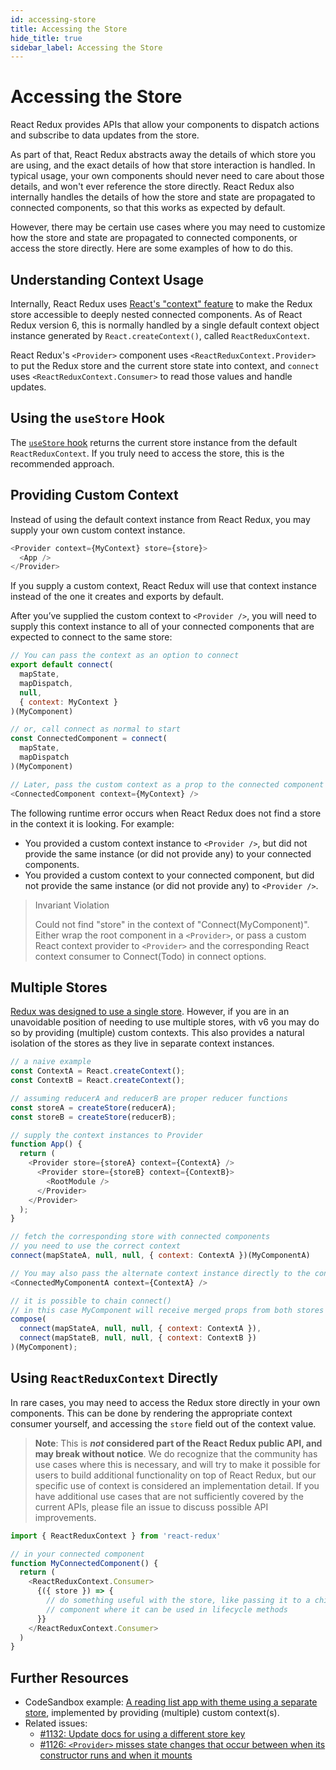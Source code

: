 ```yaml
---
id: accessing-store
title: Accessing the Store
hide_title: true
sidebar_label: Accessing the Store
---
```


# Accessing the Store

React Redux provides APIs that allow your components to dispatch actions and subscribe to data updates from the store.

As part of that, React Redux abstracts away the details of which store you are using, and the exact details of how that
store interaction is handled. In typical usage, your own components should never need to care about those details, and
won't ever reference the store directly. React Redux also internally handles the details of how the store and state are
propagated to connected components, so that this works as expected by default.

However, there may be certain use cases where you may need to customize how the store and state are propagated to
connected components, or access the store directly. Here are some examples of how to do this.

## Understanding Context Usage

Internally, React Redux uses [React's "context" feature](https://reactjs.org/docs/context.html) to make the
Redux store accessible to deeply nested connected components. As of React Redux version 6, this is normally handled
by a single default context object instance generated by `React.createContext()`, called `ReactReduxContext`.

React Redux's `<Provider>` component uses `<ReactReduxContext.Provider>` to put the Redux store and the current store
state into context, and `connect` uses `<ReactReduxContext.Consumer>` to read those values and handle updates.

## Using the `useStore` Hook

The [`useStore` hook](../api/hooks.md#useStore) returns the current store instance from the default `ReactReduxContext`. If you truly need to access the store, this is the recommended approach.

## Providing Custom Context

Instead of using the default context instance from React Redux, you may supply your own custom context instance.

```js
<Provider context={MyContext} store={store}>
  <App />
</Provider>
```

If you supply a custom context, React Redux will use that context instance instead of the one it creates and exports by default.

After you’ve supplied the custom context to `<Provider />`, you will need to supply this context instance to all of your connected components that are expected to connect to the same store:

```js
// You can pass the context as an option to connect
export default connect(
  mapState,
  mapDispatch,
  null,
  { context: MyContext }
)(MyComponent)

// or, call connect as normal to start
const ConnectedComponent = connect(
  mapState,
  mapDispatch
)(MyComponent)

// Later, pass the custom context as a prop to the connected component
<ConnectedComponent context={MyContext} />
```

The following runtime error occurs when React Redux does not find a store in the context it is looking. For example:

- You provided a custom context instance to `<Provider />`, but did not provide the same instance (or did not provide any) to your connected components.
- You provided a custom context to your connected component, but did not provide the same instance (or did not provide any) to `<Provider />`.

> Invariant Violation
>
> Could not find "store" in the context of "Connect(MyComponent)". Either wrap the root component in a `<Provider>`, or pass a custom React context provider to `<Provider>` and the corresponding React context consumer to Connect(Todo) in connect options.

## Multiple Stores

[Redux was designed to use a single store](https://redux.js.org/api/store#a-note-for-flux-users).
However, if you are in an unavoidable position of needing to use multiple stores, with v6 you may do so by providing (multiple) custom contexts.
This also provides a natural isolation of the stores as they live in separate context instances.

```js
// a naive example
const ContextA = React.createContext();
const ContextB = React.createContext();

// assuming reducerA and reducerB are proper reducer functions
const storeA = createStore(reducerA);
const storeB = createStore(reducerB);

// supply the context instances to Provider
function App() {
  return (
    <Provider store={storeA} context={ContextA} />
      <Provider store={storeB} context={ContextB}>
        <RootModule />
      </Provider>
    </Provider>
  );
}

// fetch the corresponding store with connected components
// you need to use the correct context
connect(mapStateA, null, null, { context: ContextA })(MyComponentA)

// You may also pass the alternate context instance directly to the connected component instead
<ConnectedMyComponentA context={ContextA} />

// it is possible to chain connect()
// in this case MyComponent will receive merged props from both stores
compose(
  connect(mapStateA, null, null, { context: ContextA }),
  connect(mapStateB, null, null, { context: ContextB })
)(MyComponent);
```

## Using `ReactReduxContext` Directly

In rare cases, you may need to access the Redux store directly in your own components. This can be done by rendering
the appropriate context consumer yourself, and accessing the `store` field out of the context value.

> **Note**: This is **_not_ considered part of the React Redux public API, and may break without notice**. We do recognize
> that the community has use cases where this is necessary, and will try to make it possible for users to build additional
> functionality on top of React Redux, but our specific use of context is considered an implementation detail.
> If you have additional use cases that are not sufficiently covered by the current APIs, please file an issue to discuss
> possible API improvements.

```js
import { ReactReduxContext } from 'react-redux'

// in your connected component
function MyConnectedComponent() {
  return (
    <ReactReduxContext.Consumer>
      {({ store }) => {
        // do something useful with the store, like passing it to a child
        // component where it can be used in lifecycle methods
      }}
    </ReactReduxContext.Consumer>
  )
}
```

## Further Resources

- CodeSandbox example: [A reading list app with theme using a separate store](https://codesandbox.io/s/92pm9n2kl4), implemented by providing (multiple) custom context(s).
- Related issues:
  - [#1132: Update docs for using a different store key](https://github.com/reduxjs/react-redux/issues/1132)
  - [#1126: `<Provider>` misses state changes that occur between when its constructor runs and when it mounts](https://github.com/reduxjs/react-redux/issues/1126)
